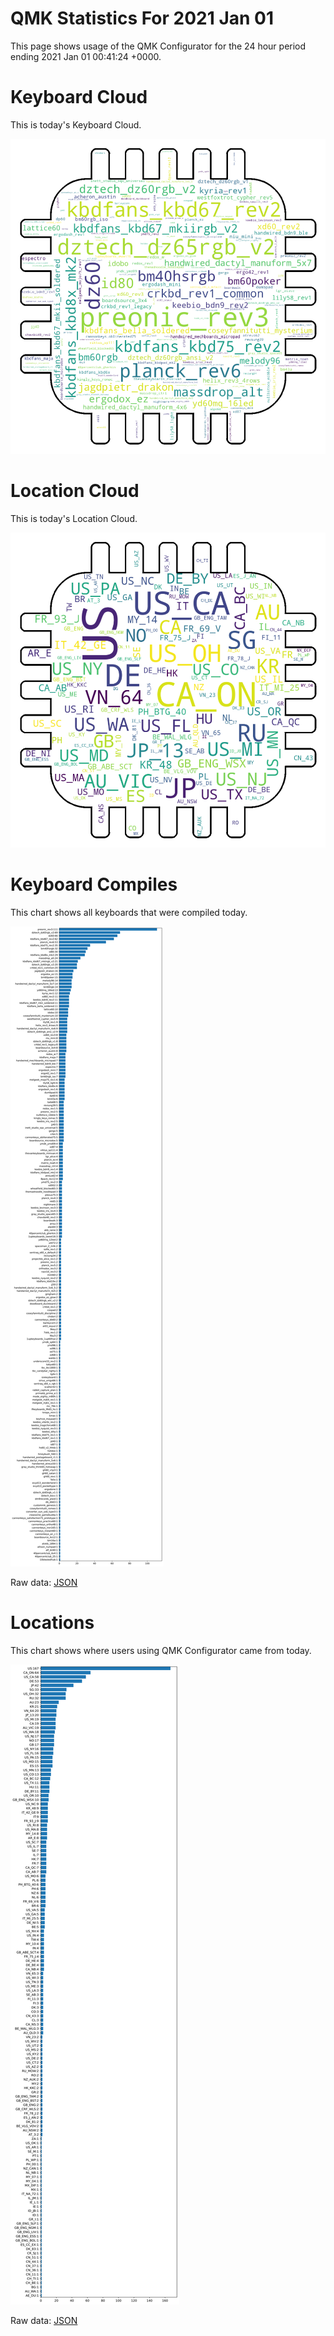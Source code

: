 # QMK Statistics For 2021 Jan 01

This page shows usage of the QMK Configurator for the 24 hour period ending 2021 Jan 01 00:41:24 +0000.

# Keyboard Cloud

This is today's Keyboard Cloud.

<img src="reports/20210101/keyboards_wordcloud.png">

# Location Cloud

This is today's Location Cloud.

<img src="reports/20210101/locations_wordcloud.png">

# Keyboard Compiles

This chart shows all keyboards that were compiled today.

<img src="reports/20210101/keyboards.svg">

Raw data: [JSON](reports/20210101/keyboards.json ':ignore')

# Locations

This chart shows where users using QMK Configurator came from today.

<img src="reports/20210101/locations.svg">

Raw data: [JSON](reports/20210101/locations.json ':ignore')
    